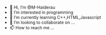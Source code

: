 - 👋 Hi, I’m @M-Haiderau
- 👀 I’m interested in programming
- 🌱 I’m currently learning C++,HTML,Javascript
- 💞️ I’m looking to collaborate on ...
- 📫 How to reach me ...

<!---
M-Haiderau/M-Haiderau is a ✨ special ✨ repository because its `README.md` (this file) appears on your GitHub profile.
You can click the Preview link to take a look at your changes.
--->
